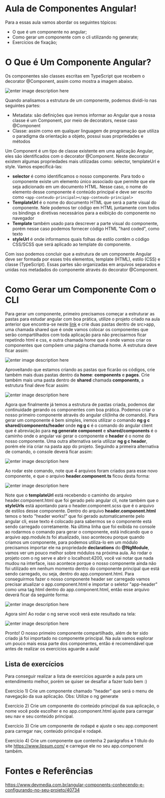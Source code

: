 
# Aula de Componentes Angular!

Para a essas aula vamos abordar os seguintes tópicos:
- O que é um componente no angular;
- Como gerar um componente com o cli utilizando ng generate;
- Exercícios de fixação;

# O Que é Um Componente Angular?

Os componentes são classes escritas em TypeScript que recebem o decorator @Component, assim como mostra a imagem abaixo. 

![enter image description here](https://github.com/NathanCarlos/turma-devschool/blob/main/imagens-ilustrativas/componentes/exemplo-componente.PNG?raw=true)

Quando analisamos a estrutura de um componente, podemos dividi-lo nas seguintes partes:

-   Metadata: são definições que iremos informar ao Angular que a nossa classe é um Component, por meio de decorators, nesse caso  @Component
-   Classe: assim como em qualquer linguagem de programação que utiliza o paradigma da orientação a objeto, possui suas propriedades e métodos

Um Component é um tipo de classe existente em uma aplicação Angular, eles são identificados com o decorator  @Component. Neste decorator existem algumas propriedades mais utilizadas como:  selector,  templateUrl  e  style. Vamos especificá-las:

-   **selector**  é como identificamos o nosso componente. Para todo o componente existe um elemento único associado que permite que ele seja adicionado em um documento HTML. Nesse caso, o nome do elemento desse componente é  conteúdo principal e deve ser escrito como  `<app-conteudo-principal></app-conteudo-principal>`
-   **TemplateUrl**  é o nome do documento HTML que será a parte visual do componente. Nele podemos ter código em HTML juntamente com todos os bindings e diretivas necessários para a exibição do componente no navegador
-   **Template**  também usado para descrever a parte visual do componente, porém nesse caso podemos fornecer código HTML "hard coded", como texto
-   **styleUrl**  é onde informamos quais folhas de estilo contêm o código CSS/SCSS que será aplicado ao template do componente.

Com isso podemos concluir que a estrutura de um componente Angular deve ser formada por esses três elementos, template (HTML), estilo (CSS) e classe (TypeScript). Essas partes são organizadas em arquivos separados e unidas nos metadados do componente através do decorator  @Component.

# Como Gerar um Componente Com o CLI
Para gerar um componente, primeiro precisamos começar a estruturar as pastas para estudar angular com boa prática, utilize o projeto criado na aula anterior que encontra-se neste [link](https://github.com/NathanCarlos/turma-devschool/blob/main/aula1-2.md) e crie duas pastas dentro de src>app, uma chamada shared que é onde vamos colocar os componentes que serão compartilhados com toda aplicação para não precisarmos ficar repetindo html e css, e outra chamada home que é onde vamos criar os componentes que compõem uma página chamada home.
A estrutura deve ficar assim:

![enter image description here](https://github.com/NathanCarlos/turma-devschool/blob/main/imagens-ilustrativas/componentes/pastas-home-shared.PNG?raw=true)

Aproveitando que estamos criando as pastas que ficarão os códigos, crie também mais duas pastas dentro da **home**: **components** e **pages**. Crie também mais uma pasta dentro de **shared** chamada **components**, a estrutura final deve ficar assim:

![enter image description here](https://github.com/NathanCarlos/turma-devschool/blob/main/imagens-ilustrativas/componentes/components-pages.PNG?raw=true)

Agora que finalmente já temos a estrutura de pastas criada, podemos dar continuidade gerando os componentes com boa prática.
Podemos criar o nosso primeiro componente através do angular cli(linha de comando).
Para gerar um componente é bem simples, iremos utilizar o comando **ng g c shared/components/header** onde **ng g c** é o comando do angular client que é abreviação para **ng generate component** e **shared/components** é o caminho onde o angular vai gerar o componente e **header** é o nome do nosso componente. Uma outra alternativa seria utilizar **ng g c header**, porém ele iria criar na pasta app do projeto.
Seguindo a primeira alternativa de comando, o console deverá ficar assim:

![enter image description here](https://github.com/NathanCarlos/turma-devschool/blob/main/imagens-ilustrativas/componentes/ng-g-c-header.PNG?raw=true)

Ao rodar este comando, note que 4 arquivos foram criados para esse novo componente, e que o arquivo **header.component.ts** ficou desta forma:

![enter image description here](https://github.com/NathanCarlos/turma-devschool/blob/main/imagens-ilustrativas/componentes/seletor-header.PNG?raw=true)

Note que o **templateUrl** está recebendo o caminho do arquivo header.component.html que foi gerado pelo angular cli, note também que o **styleUrls** está apontando para o header.component.scss que é o arquivo de estilos desse componente.
Dentro do arquivo **header.component.html** temos o texto "header works!" que foi gerado automaticamente pelo angular cli, esse texto é colocado para sabermos se o componente está sendo carregado corretamente.
Na última linha que foi exibida no console ao rodarmos o comando para gerar o componente, está indicando que o arquivo app.module.ts foi atualizado, isso aconteceu porque quando criamos um componente, para podemos utiliza-lo em um módulo precisamos importar ele na propriedade **declarations** do **@NgModule**, vamos ver um pouco melhor sobre módulos na próxima aula.
Ao rodar o projeto com o ng serve e abrir o localhost:4200, você vai notar que nada mudou na interface, isso acontece porque o nosso componente ainda não foi utilizado em nenhum momento dentro do componente principal que está sendo carregado, ou seja, dentro do app.component.html. Para conseguirmos fazer o nosso componente header ser carregado vamos precisar atualizar o app.component.html e importar o seletor "app-header" como uma tag html dentro do app.component.html, então esse arquivo deverá ficar da seguinte forma:

![enter image description here](https://github.com/NathanCarlos/turma-devschool/blob/main/imagens-ilustrativas/componentes/app-header-tag.PNG?raw=true)

Agora sim! Ao rodar o ng serve você verá este resultado na tela:

![enter image description here](https://github.com/NathanCarlos/turma-devschool/blob/main/imagens-ilustrativas/componentes/header-works.PNG?raw=true)

Pronto! O nosso primeiro componente compartilhado, além de ter sido criado já foi importado no componente principal. Na aula vamos explorar um pouco mais essa parte dos componentes, então é recomendável que antes de realizar os exercícios aguarde a aula!

## Lista de exercícios
Para conseguir realizar a lista de exercícios aguarde a aula para um entendimento melhor, porém se quiser se desafiar a fazer tudo bem :)

Exercício 1) Crie um componente chamado "header" que será o menu de navegação da sua aplicação.
Obs: Utilize o ng generate

Exercício 2) Crie um componente do conteúdo principal da sua aplicação, o nome você pode escolher e no app.component.html ajuste para carregar seu nav e seu conteúdo principal.

Exercício 3) Crie um componente de rodapé e ajuste o seu app.component para carregar nav, conteúdo principal e rodapé.

Exercício 4) Crie um componente que contenha 2 parágrafos e 1 título do site https://www.lipsum.com/ e carregue ele no seu app.component também.

# Fontes e Referências
https://www.devmedia.com.br/angular-components-conhecendo-e-configurando-no-seu-projeto/40734
